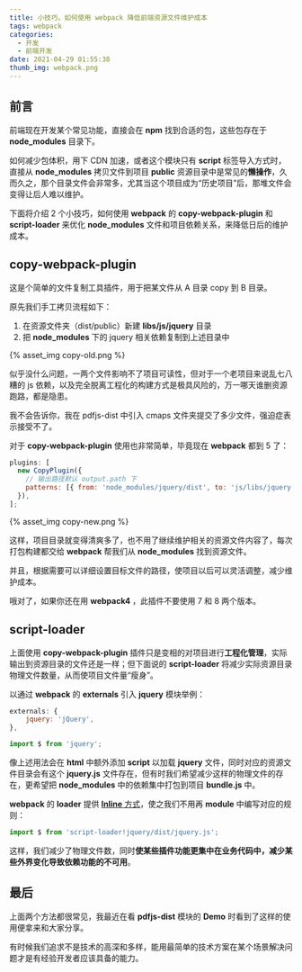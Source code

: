 ```yaml
---
title: 小技巧，如何使用 webpack 降低前端资源文件维护成本
tags: webpack
categories:
  - 开发
  - 前端开发
date: 2021-04-29 01:55:38
thumb_img: webpack.png
---
```


## 前言

前端现在开发某个常见功能，直接会在 **npm** 找到合适的包，这些包存在于 **node_modules** 目录下。

如何减少包体积，用下 CDN 加速，或者这个模块只有 **script** 标签导入方式时，直接从 **node_modules** 拷贝文件到项目 **public** 资源目录中是常见的**懒操作**，久而久之，那个目录文件会非常多，尤其当这个项目成为“历史项目”后，那堆文件会变得让后人难以维护。

下面将介绍 2 个小技巧，如何使用 **webpack** 的 **copy-webpack-plugin** 和 **script-loader** 来优化 **node_modules** 文件和项目依赖关系，来降低日后的维护成本。

## copy-webpack-plugin

这是个简单的文件复制工具插件，用于把某文件从 A 目录 copy 到 B 目录。

原先我们手工拷贝流程如下：

1. 在资源文件夹（dist/public）新建 **libs/js/jquery** 目录
2. 把 **node_modules** 下的 jquery 相关依赖复制到上述目录中

{% asset_img copy-old.png %}

似乎没什么问题，一两个文件影响不了项目可读性，但对于一个老项目来说乱七八糟的 js 依赖，以及完全脱离工程化的构建方式是极具风险的，万一哪天谁删资源跑路，都是隐患。

我不会告诉你，我在 pdfjs-dist 中引入 cmaps 文件夹提交了多少文件，强迫症表示接受不了。

对于 **copy-webpack-plugin** 使用也非常简单，毕竟现在 **webpack** 都到 5 了：

```js
plugins: [
  new CopyPlugin({
    // 输出路径默认 output.path 下
    patterns: [{ from: 'node_modules/jquery/dist', to: 'js/libs/jquery' }],
  }),
];
```

{% asset_img copy-new.png %}

这样，项目目录就变得清爽多了，也不用了继续维护相关的资源文件内容了，每次打包构建都交给 **webpack** 帮我们从 **node_modules** 找到资源文件。

并且，根据需要可以详细设置目标文件的路径，使项目以后可以灵活调整，减少维护成本。

哦对了，如果你还在用 **webpack4** ，此插件不要使用 7 和 8 两个版本。

## script-loader

上面使用 **copy-webpack-plugin** 插件只是变相的对项目进行**工程化管理**，实际输出到资源目录的文件还是一样；但下面说的 **script-loader** 将减少实际资源目录物理文件数量，从而使项目文件量“瘦身”。

以通过 **webpack** 的 **externals** 引入 **jquery** 模块举例：

```js
externals: {
    jquery: 'jQuery',
},
```

```js
import $ from 'jquery';
```

像上述用法会在 **html** 中额外添加 **script** 以加载 **jquery** 文件，同时对应的资源文件目录会有这个 **jquery.js** 文件存在，但有时我们希望减少这样的物理文件的存在，更希望把 **node_modules** 中的依赖集中打包到项目 **bundle.js** 中。

**webpack** 的 **loader** 提供 [**Inline** 方式](https://webpack.js.org/concepts/loaders/#inline)，使之我们不用再 **module** 中编写对应的规则：

```js
import $ from 'script-loader!jquery/dist/jquery.js';
```

这样，我们减少了物理文件数，同时**使某些插件功能更集中在业务代码中，减少某些外界变化导致依赖功能的不可用**。

## 最后

上面两个方法都很常见，我最近在看 **pdfjs-dist** 模块的 **Demo** 时看到了这样的使用便拿来和大家分享。

有时候我们追求不是技术的高深和多样，能用最简单的技术方案在某个场景解决问题才是有经验开发者应该具备的能力。
